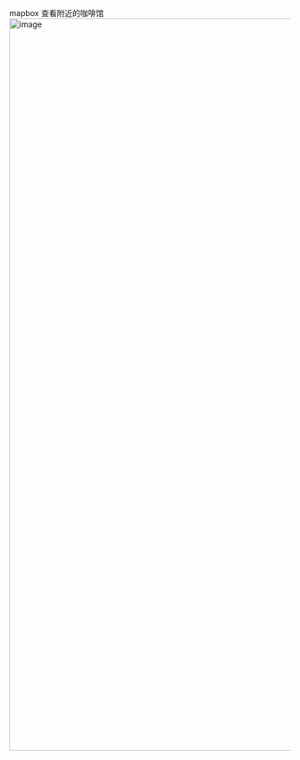 mapbox 查看附近的咖啡馆
<img width="1312" alt="image" src="https://user-images.githubusercontent.com/61107184/169951390-2e41c8f3-d0f0-420d-974c-4452b5001e3d.png">
